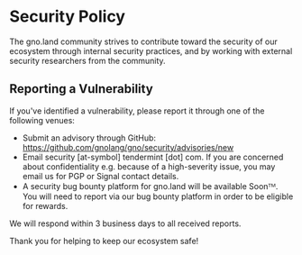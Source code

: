 # Security Policy

The gno.land community strives to contribute toward the security of our ecosystem through internal security practices, and by working with external security researchers from the community.

## Reporting a Vulnerability
If you've identified a vulnerability, please report it through one of the following venues:

* Submit an advisory through GitHub: https://github.com/gnolang/gno/security/advisories/new
* Email security [at-symbol] tendermint [dot] com. If you are concerned about confidentiality e.g. because of a high-severity issue, you may email us for PGP or Signal contact details.
* A security bug bounty platform for gno.land will be available Soonᵀᴹ.  You will need to report via our bug bounty platform in order to be eligible for rewards.

We will respond within 3 business days to all received reports.

Thank you for helping to keep our ecosystem safe!
